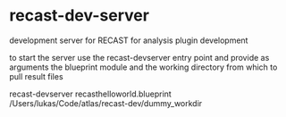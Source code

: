 # recast-dev-server
development server for RECAST for analysis plugin development

to start the server use the recast-devserver entry point and provide as arguments the blueprint module and the working directory from which to pull result files

   recast-devserver recasthelloworld.blueprint /Users/lukas/Code/atlas/recast-dev/dummy_workdir
